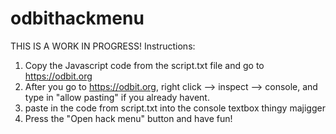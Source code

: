 # odbithackmenu
THIS IS A WORK IN PROGRESS!
Instructions:
1. Copy the Javascript code from the script.txt file and go to https://odbit.org
2. After you go to https://odbit.org, right click --> inspect --> console, and type in "allow pasting" if you already havent.
3. paste in the code from script.txt into the console textbox thingy majigger
4. Press the "Open hack menu" button and have fun!
